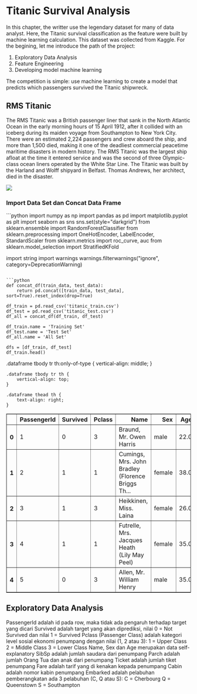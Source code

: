 # Titanic Survival Analysis 

In this chapter, the writter use the legendary dataset for many of data analyst. Here, the Titanic survival classification as the feature were built by machine learning calculation. This dataset was collected from Kaggle. For the begining, let me introduce the path of the project:

1. Exploratory Data Analysis
2. Feature Engineering
3. Developing model machine learning

The competition is simple: use machine learning to create a model that predicts which passengers survived the Titanic shipwreck.

<h2>RMS Titanic</h2>

The RMS Titanic was a British passenger liner that sank in the North Atlantic Ocean in the early morning hours of 15 April 1912, after it collided with an iceberg during its maiden voyage from Southampton to New York City. There were an estimated 2,224 passengers and crew aboard the ship, and more than 1,500 died, making it one of the deadliest commercial peacetime maritime disasters in modern history. The RMS Titanic was the largest ship afloat at the time it entered service and was the second of three Olympic-class ocean liners operated by the White Star Line. The Titanic was built by the Harland and Wolff shipyard in Belfast. Thomas Andrews, her architect, died in the disaster.


<img 
src="https://miro.medium.com/max/450/0*l5aRNzEo1QNsVn7u.jpg"/>

<h3>Import Data Set dan Concat Data Frame</h3>
```python
import numpy as np
import pandas as pd
import matplotlib.pyplot as plt
import seaborn as sns
sns.set(style="darkgrid")
from sklearn.ensemble import RandomForestClassifier
from sklearn.preprocessing import OneHotEncoder, LabelEncoder, StandardScaler
from sklearn.metrics import roc_curve, auc
from sklearn.model_selection import StratifiedKFold

import string
import warnings
warnings.filterwarnings("ignore", category=DeprecationWarning)
```

```python
def concat_df(train_data, test_data):
    return pd.concat([train_data, test_data], sort=True).reset_index(drop=True)

df_train = pd.read_csv('titanic_train.csv')
df_test = pd.read_csv('titanic_test.csv')
df_all = concat_df(df_train, df_test)

df_train.name = 'Training Set'
df_test.name = 'Test Set'
df_all.name = 'All Set'

dfs = [df_train, df_test]
df_train.head()
```
.dataframe tbody tr th:only-of-type {
        vertical-align: middle;
    }

    .dataframe tbody tr th {
        vertical-align: top;
    }

    .dataframe thead th {
        text-align: right;
    }
</style>
<table border="1" class="dataframe">
  <thead>
    <tr style="text-align: right;">
      <th></th>
      <th>PassengerId</th>
      <th>Survived</th>
      <th>Pclass</th>
      <th>Name</th>
      <th>Sex</th>
      <th>Age</th>
      <th>SibSp</th>
      <th>Parch</th>
      <th>Ticket</th>
      <th>Fare</th>
      <th>Cabin</th>
      <th>Embarked</th>
    </tr>
  </thead>
  <tbody>
    <tr>
      <th>0</th>
      <td>1</td>
      <td>0</td>
      <td>3</td>
      <td>Braund, Mr. Owen Harris</td>
      <td>male</td>
      <td>22.0</td>
      <td>1</td>
      <td>0</td>
      <td>A/5 21171</td>
      <td>7.2500</td>
      <td>NaN</td>
      <td>S</td>
    </tr>
    <tr>
      <th>1</th>
      <td>2</td>
      <td>1</td>
      <td>1</td>
      <td>Cumings, Mrs. John Bradley (Florence Briggs Th...</td>
      <td>female</td>
      <td>38.0</td>
      <td>1</td>
      <td>0</td>
      <td>PC 17599</td>
      <td>71.2833</td>
      <td>C85</td>
      <td>C</td>
    </tr>
    <tr>
      <th>2</th>
      <td>3</td>
      <td>1</td>
      <td>3</td>
      <td>Heikkinen, Miss. Laina</td>
      <td>female</td>
      <td>26.0</td>
      <td>0</td>
      <td>0</td>
      <td>STON/O2. 3101282</td>
      <td>7.9250</td>
      <td>NaN</td>
      <td>S</td>
    </tr>
    <tr>
      <th>3</th>
      <td>4</td>
      <td>1</td>
      <td>1</td>
      <td>Futrelle, Mrs. Jacques Heath (Lily May Peel)</td>
      <td>female</td>
      <td>35.0</td>
      <td>1</td>
      <td>0</td>
      <td>113803</td>
      <td>53.1000</td>
      <td>C123</td>
      <td>S</td>
    </tr>
    <tr>
      <th>4</th>
      <td>5</td>
      <td>0</td>
      <td>3</td>
      <td>Allen, Mr. William Henry</td>
      <td>male</td>
      <td>35.0</td>
      <td>0</td>
      <td>0</td>
      <td>373450</td>
      <td>8.0500</td>
      <td>NaN</td>
      <td>S</td>
    </tr>
  </tbody>
</table>
</div></div></div></div><div class="btn btn-default output_collapsed" title="click to expand output" style="display: none;">. . .</div></div></div>


<h2>Exploratory Data Analysis</h2>
PassengerId adalah id pada row, maka tidak ada pengaruh terhadap target yang dicari
Survived adalah target yang akan diprediksi, nilai 0 = Not Survived dan nilai 1 = Survived
Pclass (Passenger Class) adalah kategori level sosial ekonomi penumpang dengan nilai (1, 2 atau 3):
1 = Upper Class
2 = Middle Class
3 = Lower Class
Name, Sex dan Age merupakan data self-explanatory
SibSp adalah jumlah saudara dari penumpang
Parch adalah jumlah Orang Tua dan anak dari penumpang
Ticket adalah jumlah tiket penumpang
Fare adalah tarif yang di kenakan kepada penumpang
Cabin adalah nomor kabin penumpang
Embarked adalah pelabuhan pemberangkatan ada 3 pelabuhan (C, Q atau S):
C = Cherbourg
Q = Queenstown
S = Southampton

